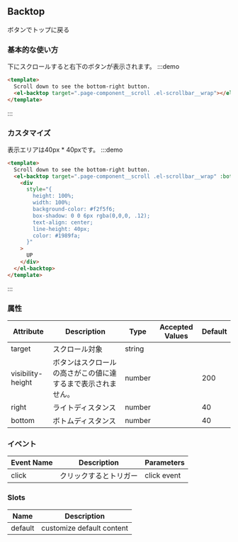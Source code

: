 ## Backtop

ボタンでトップに戻る

### 基本的な使い方

下にスクロールすると右下のボタンが表示されます。
:::demo

```html
<template>
  Scroll down to see the bottom-right button.
  <el-backtop target=".page-component__scroll .el-scrollbar__wrap"></el-backtop>
</template>
```

:::

### カスタマイズ

表示エリアは40px \* 40pxです。
:::demo

```html
<template>
  Scroll down to see the bottom-right button.
  <el-backtop target=".page-component__scroll .el-scrollbar__wrap" :bottom="100">
    <div
      style="{
        height: 100%;
        width: 100%;
        background-color: #f2f5f6;
        box-shadow: 0 0 6px rgba(0,0,0, .12);
        text-align: center;
        line-height: 40px;
        color: #1989fa;
      }"
    >
      UP
    </div>
  </el-backtop>
</template>
```

:::

### 属性

| Attribute         | Description                                                         | Type            | Accepted Values | Default |
| ----------------- | ------------------------------------------------------------------- | --------------- | --------------- | ------- |
| target            | スクロール対象                                                        | string          |                 |         |
| visibility-height | ボタンはスクロールの高さがこの値に達するまで表示されません。                  | number |                 | 200     |
| right             | ライトディスタンス                                                     | number |                 | 40      |
| bottom            | ボトムディスタンス                                                     | number |                 | 40      |

### イベント

| Event Name | Description         | Parameters  |
| ---------- | ------------------- | ----------- |
| click      | クリックするとトリガー  | click event |

### Slots
| Name | Description |
| ------ | -------- |
| default | customize default content |
